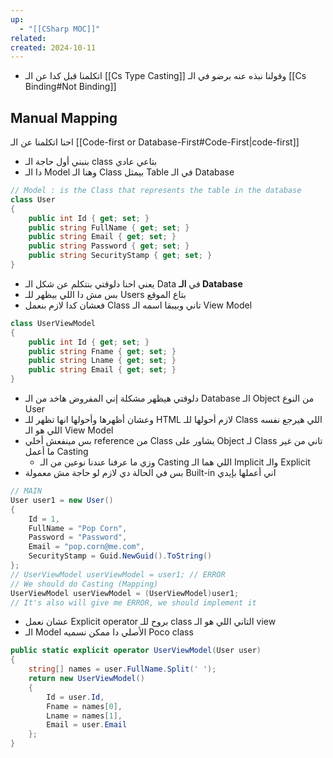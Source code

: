 ```yaml
---
up:
  - "[[CSharp MOC]]"
related: 
created: 2024-10-11
---
```


- اتكلمنا قبل كدا عن الـ [[Cs Type Casting]] وقولنا نبذه عنه برضو في الـ [[Cs Binding#Not Binding]]


## Manual Mapping
احنا اتكلمنا عن الـ [[Code-first or Database-First#Code-First|code-first]]
- بنبني أول حاجة الـ class بتاعي عادي
- دا الـ Model وهنا الـ Class بيمثل Table في الـ Database
```cs
// Model : is the Class that represents the table in the database
class User
{
    public int Id { get; set; }
    public string FullName { get; set; }
    public string Email { get; set; }
    public string Password { get; set; }
    public string SecurityStamp { get; set; }
}
```
- يعني احنا دلوقتي بنتكلم عن شكل الـ Data في **الـ Database**
- بس مش دا اللي بيظهر للـ Users بتاع الموقع
- فعشان كدا لازم بنعمل Class تاني وبيبقا اسمه الـ View Model
```cs
class UserViewModel
{
    public int Id { get; set; }
    public string Fname { get; set; }
    public string Lname { get; set; }
    public string Email { get; set; }
}
```
- دلوقتي هيظهر مشكلة إني المفروض هاخد من الـ Database الـ Object من النوع User
- وعشان أظهرها وأحولها انها تظهر للـ HTML لازم أحولها للـ Class اللي هيرجع نفسه اللي هو الـ View Model
- بس مينفعش أخلي reference من Class يشاور على Object لـ Class تاني من غير ما أعمل Casting
	- وزي ما عرفنا عندنا نوعين من الـ Casting اللي هما الـ Implicit والـ Explicit 
- بس في الحالة دي لازم لو حاجة مش معمولة Built-in اني أعملها بإيدي
```cs
// MAIN
User user1 = new User()
{
    Id = 1,
    FullName = "Pop Corn",
    Password = "Password",
    Email = "pop.corn@me.com",
    SecurityStamp = Guid.NewGuid().ToString()
};
// UserViewModel userViewModel = user1; // ERROR
// We should do Casting (Mapping)
UserViewModel userViewModel = (UserViewModel)user1;
// It's also will give me ERROR, we should implement it
```
- عشان نعمل Explicit operator بروح للـ class التاني اللي هو الـ view
- الـ Model الأصلي دا ممكن نسميه Poco class
```cs
public static explicit operator UserViewModel(User user)
{
    string[] names = user.FullName.Split(' ');
    return new UserViewModel()
    {
        Id = user.Id,
        Fname = names[0],
        Lname = names[1],
        Email = user.Email
    };
}
```
